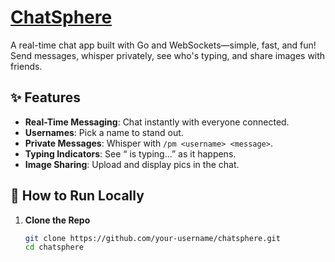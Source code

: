 # <a href="https://kapil-pantelwar.github.io/chat-app/">ChatSphere </a>

A real-time chat app built with Go and WebSockets—simple, fast, and fun! Send messages, whisper privately, see who's typing, and share images with friends.

## ✨ Features
- **Real-Time Messaging**: Chat instantly with everyone connected.  
- **Usernames**: Pick a name to stand out.  
- **Private Messages**: Whisper with `/pm <username> <message>`.  
- **Typing Indicators**: See “<username> is typing…” as it happens.  
- **Image Sharing**: Upload and display pics in the chat.

## 🚀 How to Run Locally
1. **Clone the Repo**  
   ```bash
   git clone https://github.com/your-username/chatsphere.git
   cd chatsphere

